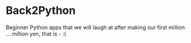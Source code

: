 # Back2Python
Beginner Python apps that we will laugh at after making our first million
....million yen, that is - :( 
